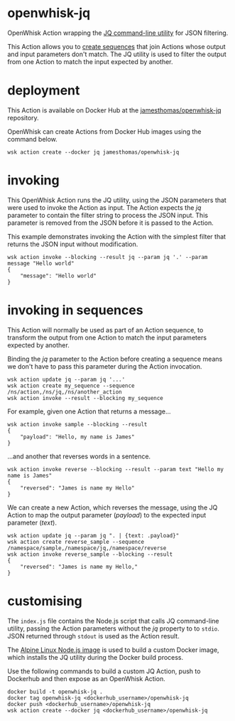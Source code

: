 # openwhisk-jq
OpenWhisk Action wrapping the [JQ command-line utility](https://stedolan.github.io/jq/) for JSON filtering.

This Action allows you to [create sequences](https://github.com/openwhisk/openwhisk/blob/master/docs/actions.md#creating-action-sequences) 
that join Actions whose output and input parameters don't match. The JQ utility is used to filter the output from
one Action to match the input expected by another.

# deployment 

This Action is available on Docker Hub at the 
[jamesthomas/openwhisk-jq](https://hub.docker.com/r/jamesthomas/openwhisk-jq/)
repository.

OpenWhisk can create Actions from Docker Hub images using the command below.

```
wsk action create --docker jq jamesthomas/openwhisk-jq
```

# invoking 

This OpenWhisk Action runs the JQ utility, using the JSON parameters that were
used to invoke the Action as input. The Action expects the _jq_ parameter to
contain the filter string to process the JSON input. This parameter is removed
from the JSON before it is passed to the Action.

This example demonstrates invoking the Action with the simplest filter that 
returns the JSON input without modification.

```
wsk action invoke --blocking --result jq --param jq '.' --param message "Hello world"
{
    "message": "Hello world"
}
```

# invoking in sequences

This Action will normally be used as part of an Action sequence, to transform
the output from one Action to match the input parameters expected by another.

Binding the _jq_ parameter to the Action before creating a sequence means we
don't have to pass this parameter during the Action invocation.

```
wsk action update jq --param jq '...'
wsk action create my_sequence --sequence /ns/action,/ns/jq,/ns/another_action
wsk action invoke --result --blocking my_sequence
```

For example, given one Action that returns a message...

```
wsk action invoke sample --blocking --result
{
    "payload": "Hello, my name is James"
}
```

...and another that reverses words in a sentence.

```
wsk action invoke reverse --blocking --result --param text "Hello my name is James"
{
    "reversed": "James is name my Hello"
}
```

We can create a new Action, which reverses the message, using the JQ Action
to map the output parameter (_payload_) to the expected input parameter (_text_).

```
wsk action update jq --param jq ". | {text: .payload}"
wsk action create reverse_sample --sequence /namespace/sample,/namespace/jq,/namespace/reverse
wsk action invoke reverse_sample --blocking --result
{
    "reversed": "James is name my Hello,"
}
```

# customising

The ```index.js``` file contains the Node.js script that calls JQ command-line
utility, passing the Action parameters without the _jq_ property to to
```stdio```. JSON returned through ```stdout``` is used as the Action result.

The [Alpine Linux Node.js image](https://github.com/mhart/alpine-node) is used to build a custom Docker image, which
installs the JQ utility during the Docker build process.

Use the following commands to build a custom JQ Action, push to Dockerhub and 
then expose as an OpenWhisk Action.

```
docker build -t openwhisk-jq .
docker tag openwhisk-jq <dockerhub_username>/openwhisk-jq
docker push <dockerhub_username>/openwhisk-jq
wsk action create --docker jq <dockerhub_username>/openwhisk-jq
```
